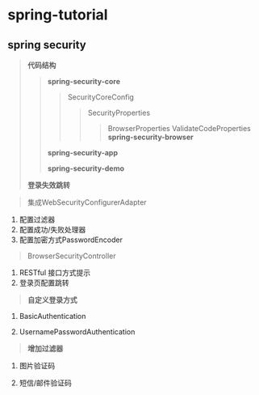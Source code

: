 # spring-tutorial

## spring security

>**代码结构**
>>**spring-security-core**
>>>SecurityCoreConfig
>>>>SecurityProperties
>>>>>BrowserProperties
>>>>>ValidateCodeProperties
>>**spring-security-browser**
>>>
>>**spring-security-app**
>>>
>>**spring-security-demo**
>>>
>**登录失效跳转**

>集成WebSecurityConfigurerAdapter
1. 配置过滤器
2. 配置成功/失败处理器
3. 配置加密方式PasswordEncoder

>BrowserSecurityController
1. RESTful 接口方式提示
2. 登录页配置跳转

>**自定义登录方式**

1. BasicAuthentication

2. UsernamePasswordAuthentication

>**增加过滤器**

1. 图片验证码

2. 短信/邮件验证码
